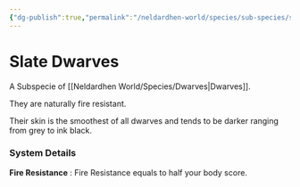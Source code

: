 ```yaml
---
{"dg-publish":true,"permalink":"/neldardhen-world/species/sub-species/slate-dwarves/"}
---
```


# Slate Dwarves
A Subspecie of [[Neldardhen World/Species/Dwarves\|Dwarves]].

They are naturally fire resistant.

Their skin is the smoothest of all dwarves and tends to be darker ranging from grey to ink black.

### System Details
**Fire Resistance** : Fire Resistance equals to half your body score. 